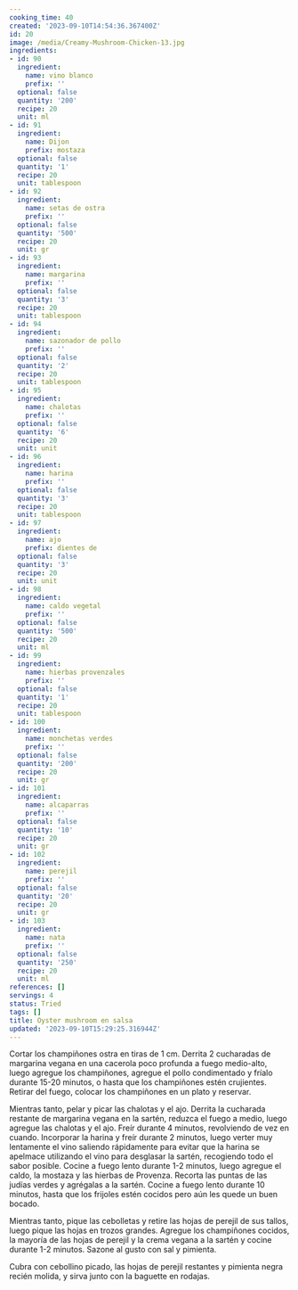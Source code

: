 ```yaml
---
cooking_time: 40
created: '2023-09-10T14:54:36.367400Z'
id: 20
image: /media/Creamy-Mushroom-Chicken-13.jpg
ingredients:
- id: 90
  ingredient:
    name: vino blanco
    prefix: ''
  optional: false
  quantity: '200'
  recipe: 20
  unit: ml
- id: 91
  ingredient:
    name: Dijon
    prefix: mostaza
  optional: false
  quantity: '1'
  recipe: 20
  unit: tablespoon
- id: 92
  ingredient:
    name: setas de ostra
    prefix: ''
  optional: false
  quantity: '500'
  recipe: 20
  unit: gr
- id: 93
  ingredient:
    name: margarina
    prefix: ''
  optional: false
  quantity: '3'
  recipe: 20
  unit: tablespoon
- id: 94
  ingredient:
    name: sazonador de pollo
    prefix: ''
  optional: false
  quantity: '2'
  recipe: 20
  unit: tablespoon
- id: 95
  ingredient:
    name: chalotas
    prefix: ''
  optional: false
  quantity: '6'
  recipe: 20
  unit: unit
- id: 96
  ingredient:
    name: harina
    prefix: ''
  optional: false
  quantity: '3'
  recipe: 20
  unit: tablespoon
- id: 97
  ingredient:
    name: ajo
    prefix: dientes de
  optional: false
  quantity: '3'
  recipe: 20
  unit: unit
- id: 98
  ingredient:
    name: caldo vegetal
    prefix: ''
  optional: false
  quantity: '500'
  recipe: 20
  unit: ml
- id: 99
  ingredient:
    name: hierbas provenzales
    prefix: ''
  optional: false
  quantity: '1'
  recipe: 20
  unit: tablespoon
- id: 100
  ingredient:
    name: monchetas verdes
    prefix: ''
  optional: false
  quantity: '200'
  recipe: 20
  unit: gr
- id: 101
  ingredient:
    name: alcaparras
    prefix: ''
  optional: false
  quantity: '10'
  recipe: 20
  unit: gr
- id: 102
  ingredient:
    name: perejil
    prefix: ''
  optional: false
  quantity: '20'
  recipe: 20
  unit: gr
- id: 103
  ingredient:
    name: nata
    prefix: ''
  optional: false
  quantity: '250'
  recipe: 20
  unit: ml
references: []
servings: 4
status: Tried
tags: []
title: Oyster mushroom en salsa
updated: '2023-09-10T15:29:25.316944Z'
---
```

Cortar los champiñones ostra en tiras de 1 cm. Derrita 2 cucharadas de margarina vegana en una cacerola poco profunda a fuego medio-alto, luego agregue los champiñones, agregue el pollo condimentado y fríalo durante 15-20 minutos, o hasta que los champiñones estén crujientes. Retirar del fuego, colocar los champiñones en un plato y reservar.

Mientras tanto, pelar y picar las chalotas y el ajo. Derrita la cucharada restante de margarina vegana en la sartén, reduzca el fuego a medio, luego agregue las chalotas y el ajo. Freír durante 4 minutos, revolviendo de vez en cuando. Incorporar la harina y freír durante 2 minutos, luego verter muy lentamente el vino saliendo rápidamente para evitar que la harina se apelmace utilizando el vino para desglasar la sartén, recogiendo todo el sabor posible. Cocine a fuego lento durante 1-2 minutos, luego agregue el caldo, la mostaza y las hierbas de Provenza. Recorta las puntas de las judías verdes y agrégalas a la sartén. Cocine a fuego lento durante 10 minutos, hasta que los frijoles estén cocidos pero aún les quede un buen bocado.

Mientras tanto, pique las cebolletas y retire las hojas de perejil de sus tallos, luego pique las hojas en trozos grandes. Agregue los champiñones cocidos, la mayoría de las hojas de perejil y la crema vegana a la sartén y cocine durante 1-2 minutos. Sazone al gusto con sal y pimienta.

Cubra con cebollino picado, las hojas de perejil restantes y pimienta negra recién molida, y sirva junto con la baguette en rodajas.
